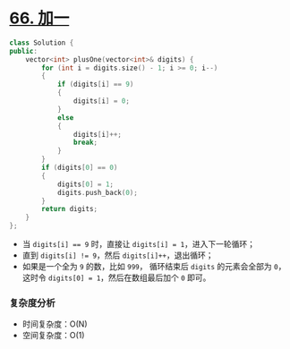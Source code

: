 # [66. 加一](https://leetcode-cn.com/problems/plus-one/)

```cpp
class Solution {
public:
    vector<int> plusOne(vector<int>& digits) {
        for (int i = digits.size() - 1; i >= 0; i--)
        {
            if (digits[i] == 9)
            {
                digits[i] = 0;
            }
            else
            {
                digits[i]++;
                break;
            }
        }
        if (digits[0] == 0)
        {
            digits[0] = 1;
            digits.push_back(0);
        }
        return digits;
    }
};
```

- 当 `digits[i] == 9` 时，直接让 `digits[i] = 1`，进入下一轮循环；
- 直到 `digits[i] != 9`，然后 `digits[i]++`，退出循环；
- 如果是一个全为 `9` 的数，比如 `999`， 循环结束后 `digits` 的元素会全部为 `0`，这时令 `digits[0] = 1`，然后在数组最后加个 `0` 即可。



### 复杂度分析

- 时间复杂度：O(N)
- 空间复杂度：O(1)